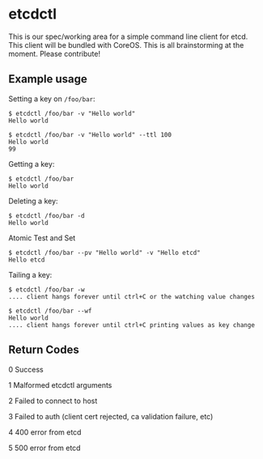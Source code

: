 etcdctl
========

This is our spec/working area for a simple command line client for etcd. This client will be bundled with CoreOS. This is all brainstorming at the moment. Please contribute!

## Example usage

Setting a key on `/foo/bar`: 

    $ etcdctl /foo/bar -v "Hello world"
    Hello world

    $ etcdctl /foo/bar -v "Hello world" --ttl 100
    Hello world
    99
 
Getting a key:

    $ etcdctl /foo/bar
    Hello world

Deleting a key:

    $ etcdctl /foo/bar -d
    Hello world

Atomic Test and Set

    $ etcdctl /foo/bar --pv "Hello world" -v "Hello etcd"
    Hello etcd    
    
Tailing a key:
	
	$ etcdctl /foo/bar -w
	.... client hangs forever until ctrl+C or the watching value changes 

    $ etcdctl /foo/bar --wf
    Hello world
    .... client hangs forever until ctrl+C printing values as key change

## Return Codes

0	Success

1	Malformed etcdctl arguments

2	Failed to connect to host

3	Failed to auth (client cert rejected, ca validation failure, etc)

4	400 error from etcd

5	500 error from etcd
